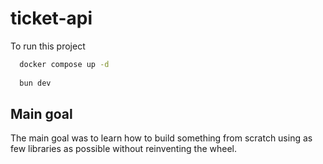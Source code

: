 # ticket-api

To run this project

```bash
  docker compose up -d
  
  bun dev
```

## Main goal

The main goal was to learn how to build something from scratch using as few libraries as possible without reinventing the wheel.